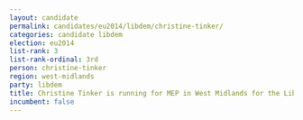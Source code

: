 ```yaml
---
layout: candidate
permalink: candidates/eu2014/libdem/christine-tinker/
categories: candidate libdem
election: eu2014
list-rank: 3
list-rank-ordinal: 3rd
person: christine-tinker
region: west-midlands
party: libdem
title: Christine Tinker is running for MEP in West Midlands for the Liberal Democrats
incumbent: false
---
```

